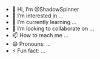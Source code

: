 - 👋 Hi, I’m @ShadowSpinner
- 👀 I’m interested in ...
- 🌱 I’m currently learning ...
- 💞️ I’m looking to collaborate on ...
- 📫 How to reach me ...
- 😄 Pronouns: ...
- ⚡ Fun fact: ...

<!---
ShadowSpinner/ShadowSpinner is a ✨ special ✨ repository because its `README.md` (this file) appears on your GitHub profile.
You can click the Preview link to take a look at your changes.
--->

